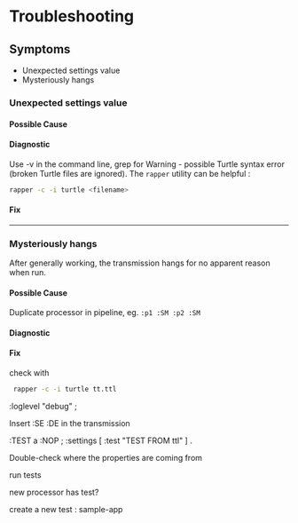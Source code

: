 # Troubleshooting

## Symptoms
* Unexpected settings value
* Mysteriously hangs

### Unexpected settings value

#### Possible Cause

#### Diagnostic

Use -v in the command line, grep for Warning - possible Turtle syntax error (broken Turtle files are ignored). The `rapper` utility can be helpful :
```sh
rapper -c -i turtle <filename>
```

#### Fix



---


### Mysteriously hangs

After generally working, the transmission hangs for no apparent reason when run.

#### Possible Cause

Duplicate processor in pipeline, eg. `:p1 :SM :p2 :SM`

#### Diagnostic

#### Fix




check with
```sh
 rapper -c -i turtle tt.ttl
```

 :loglevel "debug" ;

Insert :SE :DE in the transmission

:TEST a :NOP ;
  :settings [
    :test "TEST FROM ttl"
  ] .

Double-check where the properties are coming from

run tests

new processor has test?

create a new test : sample-app
